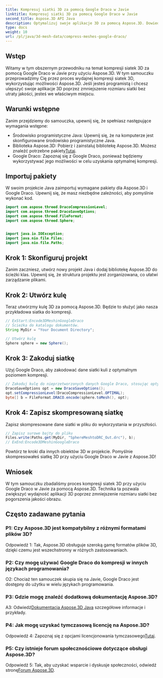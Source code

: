 ```yaml
---
title: Kompresuj siatki 3D za pomocą Google Draco w Javie
linktitle: Kompresuj siatki 3D za pomocą Google Draco w Javie
second_title: Aspose.3D API Java
description: Optymalizuj swoje aplikacje 3D za pomocą Aspose.3D. Dowiedz się, jak kompresować siatki za pomocą Google Draco w Javie. Postępuj zgodnie z naszym przewodnikiem krok po kroku, aby efektywnie tworzyć projekty 3D.
type: docs
weight: 10
url: /pl/java/3d-mesh-data/compress-meshes-google-draco/
---
```

## Wstęp

Witamy w tym obszernym przewodniku na temat kompresji siatek 3D za pomocą Google Draco w Javie przy użyciu Aspose.3D. W tym samouczku przeprowadzimy Cię przez proces wydajnej kompresji siatek 3D, wykorzystując możliwości Aspose.3D. Jeśli jesteś programistą i chcesz ulepszyć swoje aplikacje 3D poprzez zmniejszenie rozmiaru siatki bez utraty jakości, jesteś we właściwym miejscu.

## Warunki wstępne

Zanim przejdziemy do samouczka, upewnij się, że spełniasz następujące wymagania wstępne:

- Środowisko programistyczne Java: Upewnij się, że na komputerze jest skonfigurowane środowisko programistyczne Java.
-  Biblioteka Aspose.3D: Pobierz i zainstaluj bibliotekę Aspose.3D. Możesz znaleźć potrzebne pakiety[Tutaj](https://releases.aspose.com/3d/java/).
- Google Draco: Zapoznaj się z Google Draco, ponieważ będziemy wykorzystywać jego możliwości w celu uzyskania optymalnej kompresji.

## Importuj pakiety

W swoim projekcie Java zaimportuj wymagane pakiety dla Aspose.3D i Google Draco. Upewnij się, że masz niezbędne zależności, aby pomyślnie wykonać kod.

```java
import com.aspose.threed.DracoCompressionLevel;
import com.aspose.threed.DracoSaveOptions;
import com.aspose.threed.FileFormat;
import com.aspose.threed.Sphere;


import java.io.IOException;
import java.nio.file.Files;
import java.nio.file.Paths;
```

## Krok 1: Skonfiguruj projekt

Zanim zaczniesz, utwórz nowy projekt Java i dodaj bibliotekę Aspose.3D do ścieżki klas. Upewnij się, że struktura projektu jest zorganizowana, co ułatwi zarządzanie plikami.

## Krok 2: Utwórz kulę

Teraz utwórzmy kulę 3D za pomocą Aspose.3D. Będzie to służyć jako nasza przykładowa siatka do kompresji.

```java
// ExStart:Encode3DMeshinGoogleDraco
// Ścieżka do katalogu dokumentów.
String MyDir = "Your Document Directory";

// Utwórz kulę
Sphere sphere = new Sphere();
```

## Krok 3: Zakoduj siatkę

Użyj Google Draco, aby zakodować dane siatki kuli z optymalnym poziomem kompresji.

```java
// Zakoduj kulę do nieprzetworzonych danych Google Draco, stosując optymalny poziom kompresji.
DracoSaveOptions opt = new DracoSaveOptions();
opt.setCompressionLevel(DracoCompressionLevel.OPTIMAL);
byte[] b = FileFormat.DRACO.encode(sphere.toMesh(), opt);
```

## Krok 4: Zapisz skompresowaną siatkę

Zapisz skompresowane dane siatki w pliku do wykorzystania w przyszłości.

```java
// Zapisz surowe bajty do pliku
Files.write(Paths.get(MyDir, "SphereMeshtoDRC_Out.drc"), b);
// ExEnd:Encode3DMeshinGoogleDraco
```

Powtórz te kroki dla innych obiektów 3D w projekcie. Pomyślnie skompresowałeś siatkę 3D przy użyciu Google Draco w Javie z Aspose.3D!

## Wniosek

W tym samouczku zbadaliśmy proces kompresji siatek 3D przy użyciu Google Draco w Javie za pomocą Aspose.3D. Technika ta pozwala zwiększyć wydajność aplikacji 3D poprzez zmniejszenie rozmiaru siatki bez pogorszenia jakości obrazu.

## Często zadawane pytania

### P1: Czy Aspose.3D jest kompatybilny z różnymi formatami plików 3D?

Odpowiedź 1: Tak, Aspose.3D obsługuje szeroką gamę formatów plików 3D, dzięki czemu jest wszechstronny w różnych zastosowaniach.

### P2: Czy mogę używać Google Draco do kompresji w innych językach programowania?

O2: Chociaż ten samouczek skupia się na Javie, Google Draco jest dostępny do użytku w wielu językach programowania.

### P3: Gdzie mogę znaleźć dodatkową dokumentację Aspose.3D?

 A3: Odwiedź[Dokumentacja Aspose.3D Java](https://reference.aspose.com/3d/java/) szczegółowe informacje i przykłady.

### P4: Jak mogę uzyskać tymczasową licencję na Aspose.3D?

 Odpowiedź 4: Zapoznaj się z opcjami licencjonowania tymczasowego[Tutaj](https://purchase.aspose.com/temporary-license/).

### P5: Czy istnieje forum społecznościowe dotyczące obsługi Aspose.3D?

 Odpowiedź 5: Tak, aby uzyskać wsparcie i dyskusje społeczności, odwiedź stronę[Forum Aspose.3D](https://forum.aspose.com/c/3d/18).